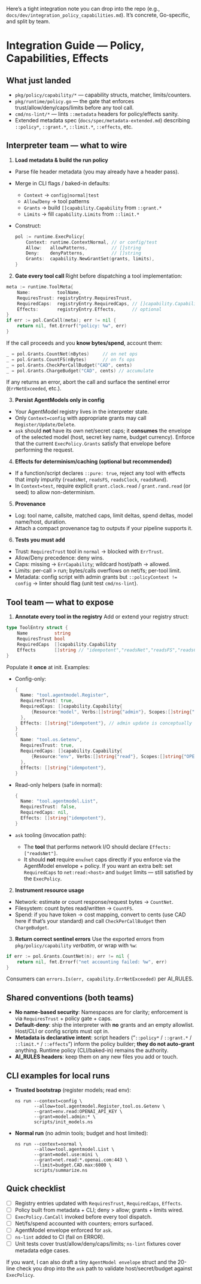 Here’s a tight integration note you can drop into the repo (e.g., `docs/dev/integration_policy_capabilities.md`). It’s concrete, Go-specific, and split by team.

# Integration Guide — Policy, Capabilities, Effects

## What just landed

* `pkg/policy/capability/*` — capability structs, matcher, limits/counters.
* `pkg/runtime/policy.go` — the gate that enforces trust/allow/deny/caps/limits before any tool call.
* `cmd/ns-lint/*` — lints `::metadata` headers for policy/effects sanity.
* Extended metadata spec (`docs/spec/metadata-extended.md`) describing `::policy*`, `::grant.*`, `::limit.*`, `::effects`, etc.

## Interpreter team — what to wire

1. **Load metadata & build the run policy**

* Parse file header metadata (you may already have a header pass).
* Merge in CLI flags / baked-in defaults:

  * `Context` → `config|normal|test`
  * `Allow`/`Deny` → tool patterns
  * `Grants` → build `[]capability.Capability` from `::grant.*`
  * `Limits` → fill `capability.Limits` from `::limit.*`
* Construct:

  ```go
  pol := runtime.ExecPolicy{
      Context: runtime.ContextNormal, // or config/test
      Allow:   allowPatterns,         // []string
      Deny:    denyPatterns,          // []string
      Grants:  capability.NewGrantSet(grants, limits),
  }
  ```

2. **Gate every tool call**
   Right before dispatching a tool implementation:

```go
meta := runtime.ToolMeta{
    Name:          toolName,
    RequiresTrust: registryEntry.RequiresTrust,
    RequiredCaps:  registryEntry.RequiredCaps, // []capability.Capability
    Effects:       registryEntry.Effects,      // optional
}
if err := pol.CanCall(meta); err != nil {
    return nil, fmt.Errorf("policy: %w", err)
}
```

If the call proceeds and you **know bytes/spend**, account them:

```go
_ = pol.Grants.CountNet(nBytes)     // on net ops
_ = pol.Grants.CountFS(nBytes)      // on fs ops
_ = pol.Grants.CheckPerCallBudget("CAD", cents)
_ = pol.Grants.ChargeBudget("CAD", cents) // accumulate
```

If any returns an error, abort the call and surface the sentinel error (`ErrNetExceeded`, etc.).

3. **Persist AgentModels only in config**

* Your AgentModel registry lives in the interpreter state.
* Only `Context=config` with appropriate grants may call `Register/Update/Delete`.
* `ask` should **not** have its own net/secret caps; it **consumes** the envelope of the selected model (host, secret key name, budget currency). Enforce that the current `ExecPolicy.Grants` satisfy that envelope before performing the request.

4. **Effects for determinism/caching (optional but recommended)**

* If a function/script declares `::pure: true`, reject any tool with effects that imply impurity (`readsNet`, `readsFS`, `readsClock`, `readsRand`).
* In `Context=test`, require explicit `grant.clock.read` / `grant.rand.read` (or seed) to allow non-determinism.

5. **Provenance**

* Log: tool name, callsite, matched caps, limit deltas, spend deltas, model name/host, duration.
* Attach a compact provenance tag to outputs if your pipeline supports it.

6. **Tests you must add**

* Trust: `RequiresTrust` tool in `normal` → blocked with `ErrTrust`.
* Allow/Deny precedence: deny wins.
* Caps: missing → `ErrCapability`; wildcard host/path → allowed.
* Limits: per-call > run; bytes/calls overflows on net/fs; per-tool limit.
* Metadata: config script with admin grants but `::policyContext != config` → linter should flag (unit test `cmd/ns-lint`).

## Tool team — what to expose

1. **Annotate every tool in the registry**
   Add or extend your registry struct:

```go
type ToolEntry struct {
    Name          string
    RequiresTrust bool
    RequiredCaps  []capability.Capability
    Effects       []string // "idempotent","readsNet","readsFS","readsClock","readsRand"
}
```

Populate it **once** at init. Examples:

* Config-only:

  ```go
  {
    Name: "tool.agentmodel.Register",
    RequiresTrust: true,
    RequiredCaps: []capability.Capability{
        {Resource:"model", Verbs:[]string{"admin"}, Scopes:[]string{"*"}},
    },
    Effects: []string{"idempotent"}, // admin update is conceptually idempotent
  }
  {
    Name: "tool.os.Getenv",
    RequiresTrust: true,
    RequiredCaps: []capability.Capability{
        {Resource:"env", Verbs:[]string{"read"}, Scopes:[]string{"OPENAI_API_KEY"}},
    },
    Effects: []string{"idempotent"},
  }
  ```
* Read-only helpers (safe in normal):

  ```go
  {
    Name: "tool.agentmodel.List",
    RequiresTrust: false,
    RequiredCaps: nil,
    Effects: []string{"idempotent"},
  }
  ```
* `ask` tooling (invocation path):

  * The **tool** that performs network I/O should declare `Effects:["readsNet"]`.
  * It should **not** require `env`/`net` caps directly if you enforce via the AgentModel envelope + policy. If you want an extra belt: set `RequiredCaps` to `net:read:<host>` and `budget` limits — still satisfied by the `ExecPolicy`.

2. **Instrument resource usage**

* Network: estimate or count response/request bytes → `CountNet`.
* Filesystem: count bytes read/written → `CountFS`.
* Spend: if you have token → cost mapping, convert to cents (use CAD here if that’s your standard) and call `CheckPerCallBudget` then `ChargeBudget`.

3. **Return correct sentinel errors**
   Use the exported errors from `pkg/policy/capability` *verbatim*, or wrap with `%w`:

```go
if err := pol.Grants.CountNet(n); err != nil {
    return nil, fmt.Errorf("net accounting failed: %w", err)
}
```

Consumers can `errors.Is(err, capability.ErrNetExceeded)` per AI\_RULES.

## Shared conventions (both teams)

* **No name-based security**: Namespaces are for clarity; enforcement is via `RequiresTrust` + policy gate + caps.
* **Default-deny**: ship the interpreter with **no** grants and an empty allowlist. Host/CLI or config scripts must opt in.
* **Metadata is declarative intent**: script headers (“`::policy*` / `::grant.*` / `::limit.*` / `::effects`”) inform the policy builder; **they do not auto-grant** anything. Runtime policy (CLI/baked-in) remains the authority.
* **AI\_RULES headers**: keep them on any new files you add or touch.

## CLI examples for local runs

* **Trusted bootstrap** (register models; read env):

  ```
  ns run --context=config \
         --allow=tool.agentmodel.Register,tool.os.Getenv \
         --grant=env.read:OPENAI_API_KEY \
         --grant=model.admin:* \
         scripts/init_models.ns
  ```

* **Normal run** (no admin tools; budget and host limited):

  ```
  ns run --context=normal \
         --allow=tool.agentmodel.List \
         --grant=model.use:mini \
         --grant=net.read:*.openai.com:443 \
         --limit=budget.CAD.max:6000 \
         scripts/summarize.ns
  ```

## Quick checklist

* [ ] Registry entries updated with `RequiresTrust`, `RequiredCaps`, `Effects`.
* [ ] Policy built from metadata + CLI; deny > allow; grants + limits wired.
* [ ] `ExecPolicy.CanCall` invoked before every tool dispatch.
* [ ] Net/fs/spend accounted with counters; errors surfaced.
* [ ] AgentModel envelope enforced for `ask`.
* [ ] `ns-lint` added to CI (fail on ERROR).
* [ ] Unit tests cover trust/allow/deny/caps/limits; `ns-lint` fixtures cover metadata edge cases.

If you want, I can also draft a tiny `AgentModel envelope` struct and the 20-line check you drop into the `ask` path to validate host/secret/budget against `ExecPolicy`.
